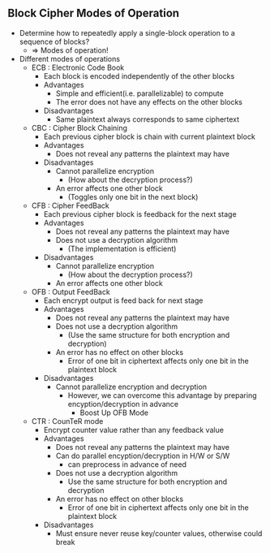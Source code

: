 ## Block Cipher Modes of Operation

- Determine how to repeatedly apply a single-block operation to a sequence of blocks? 
	- => Modes of operation!
- Different modes of operations
	- ECB : Electronic Code Book
		- Each block is encoded independently of the other blocks
		- Advantages
			- Simple and efficient(i.e. parallelizable) to compute
			- The error does not have any effects on the other blocks
		- Disadvantages
			- Same plaintext always corresponds to same ciphertext
	- CBC : Cipher Block Chaining
		- Each previous cipher block is chain with current plaintext block
		- Advantages
			- Does not reveal any patterns the plaintext may have
		- Disadvantages
			- Cannot parallelize encryption
				- (How about the decryption process?)
			- An error affects one other block
				- (Toggles only one bit in the next block)
	- CFB : Cipher FeedBack
		- Each previous cipher block is feedback for the next stage
		- Advantages
			- Does not reveal any patterns the plaintext may have
			- Does not use a decryption algorithm
				- (The implementation is efficient)
		- Disadvantages
			- Cannot parallelize encryption
				- (How about the decryption process?)
			- An error affects one other block
	- OFB : Output FeedBack
		- Each encrypt output is feed back for next stage
		- Advantages
			- Does not reveal any patterns the plaintext may have
			- Does not use a decryption algorithm
				- (Use the same structure for both encryption and decryption)
			- An error has no effect on other blocks
				- Error of one bit in ciphertext affects only one bit in the plaintext block
		- Disadvantages
			- Cannot parallelize encryption and decryption
				- However, we can overcome this advantage by preparing encyption/decryption in advance
					- Boost Up OFB Mode
	- CTR : CounTeR mode
		- Encrypt counter value rather than any feedback value
		- Advantages
			- Does not reveal any patterns the plaintext may have
			- Can do parallel encyption/decryption in H/W or S/W
				- can preprocess in advance of need
			- Does not use a decryption algorithm
				- Use the same structure for both encryption and decryption
			- An error has no effect on other blocks
				- Error of one bit in ciphertext affects only one bit in the plaintext block
		- Disadvantages
			- Must ensure never reuse key/counter values, otherwise could break
